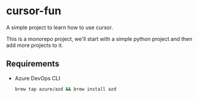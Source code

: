 # cursor-fun

A simple project to learn how to use cursor.

This is a monorepo project, we'll start with a simple python project and then add more projects to it.

## Requirements

- Azure DevOps CLI
  ```bash
  brew tap azure/azd && brew install azd
  ```
